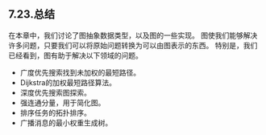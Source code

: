 ## 7.23.总结

在本章中，我们讨论了图抽象数据类型，以及图的一些实现。 图使我们能够解决许多问题，只要我们可以将原始问题转换为可以由图表示的东西。 特别是，我们已经看到，图有助于解决以下领域的问题。

* 广度优先搜索找到未加权的最短路径。
* Dijkstra的加权最短路径算法。
* 深度优先搜索图探索。
* 强连通分量，用于简化图。
* 排序任务的拓扑排序。
* 广播消息的最小权重生成树。
